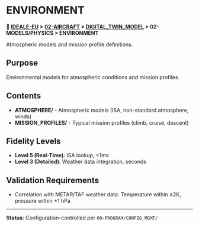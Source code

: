 # ENVIRONMENT

**📍 [IDEALE-EU](../../../../) > [02-AIRCRAFT](../../../) > [DIGITAL_TWIN_MODEL](../../) > 02-MODELS/PHYSICS > ENVIRONMENT**

Atmospheric models and mission profile definitions.

## Purpose

Environmental models for atmospheric conditions and mission profiles.

## Contents

- **ATMOSPHERE/** - Atmospheric models (ISA, non-standard atmosphere, winds)
- **MISSION_PROFILES/** - Typical mission profiles (climb, cruise, descent)

## Fidelity Levels

- **Level 5 (Real-Time)**: ISA lookup, <1ms
- **Level 3 (Detailed)**: Weather data integration, seconds

## Validation Requirements

- Correlation with METAR/TAF weather data: Temperature within ±2K, pressure within ±1 hPa

---

**Status**: Configuration-controlled per `00-PROGRAM/CONFIG_MGMT/`

